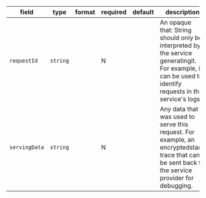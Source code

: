 | field | type | format | required | default | description |
|---|---|---|---|---|---|
| `requestId` | `string` |  | N |  | An opaque that: String  should only be interpreted by the service generatingit. For example, it can be used to identify requests in the service's logs. |
| `servingData` | `string` |  | N |  | Any data that was used to serve this request. For example, an encryptedstack trace that can be sent back to the service provider for debugging. |
